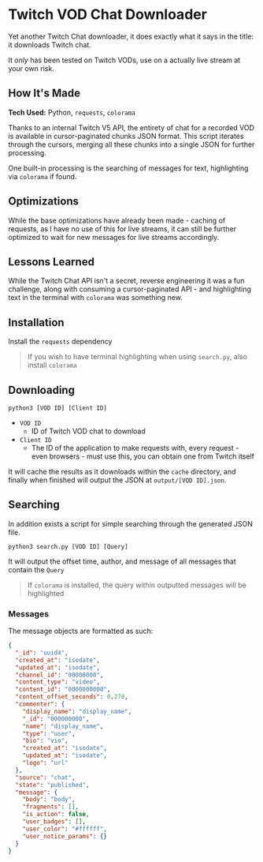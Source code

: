 # Twitch VOD Chat Downloader

Yet another Twitch Chat downloader, it does exactly what it says in the title: it downloads Twitch chat.

It *only* has been tested on Twitch VODs, use on a actually live stream at your own risk.

## How It's Made

**Tech Used:** Python, `requests`, `colorama`

Thanks to an internal Twitch V5 API, the entirety of chat for a recorded VOD is available in cursor-paginated chunks JSON format. This script iterates through the cursors, merging all these chunks into a single JSON for further processing.

One built-in processing is the searching of messages for text, highlighting via `colorama` if found.

## Optimizations

While the base optimizations have already been made - caching of requests, as I have no use of this for live streams, it can still be further optimized to wait for new messages for live streams accordingly.

## Lessons Learned

While the Twitch Chat API isn't a secret, reverse engineering it was a fun challenge, along with consuming a cursor-paginated API - and highlighting text in the terminal with `colorama` was something new.

## Installation

Install the `requests` dependency

> If you wish to have terminal highlighting when using `search.py`, also install `colorama`

## Downloading

```shell
python3 [VOD ID] [Client ID]
```

- `VOD ID`
  - ID of Twitch VOD chat to download
- `Client ID`
  - The ID of the application to make requests with, every request - even browsers - must use this, you can obtain one from Twitch itself

It will cache the results as it downloads within the `cache` directory, and finally when finished will output the JSON at `output/[VOD ID].json`.

## Searching

In addition exists a script for simple searching through the generated JSON file.

```shell
python3 search.py [VOD ID] [Query]
```

It will output the offset time, author, and message of all messages that contain the `Query`

> If `colorama` is installed, the query within outputted messages will be highlighted

### Messages

The message objects are formatted as such:

```json
{
  "_id": "uuid4",
  "created_at": "isodate",
  "updated_at": "isodate",
  "channel_id": "00000000",
  "content_type": "video",
  "content_id": "0000000000",
  "content_offset_seconds": 0.278,
  "commenter": {
    "display_name": "display_name",
    "_id": "000000000",
    "name": "display_name",
    "type": "user",
    "bio": "vio",
    "created_at": "isodate",
    "updated_at": "isodate",
    "logo": "url"
  },
  "source": "chat",
  "state": "published",
  "message": {
    "body": "body",
    "fragments": [],
    "is_action": false,
    "user_badges": [],
    "user_color": "#ffffff",
    "user_notice_params": {}
  }
}
```
